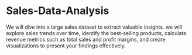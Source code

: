 # Sales-Data-Analysis
We will dive into a large sales dataset to extract valuable insights. we will explore sales trends over time, identify the best-selling products, calculate revenue metrics such as total sales and profit margins, and create visualizations to present your findings effectively. 

